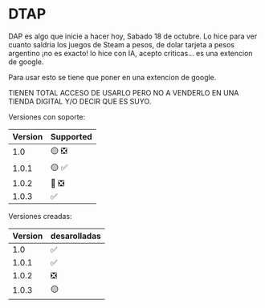 # DTAP
DAP es algo que inicie a hacer hoy, Sabado 18 de octubre. Lo hice para ver cuanto saldria los juegos de Steam a pesos, de dolar tarjeta a pesos argentino ¡no es exacto! lo hice con IA, acepto criticas... es una extencion de google.

Para usar esto se tiene que poner en una extencion de google.

TIENEN TOTAL ACCESO DE USARLO PERO NO A VENDERLO EN UNA TIENDA DIGITAL Y/O DECIR QUE ES SUYO.

Versiones con soporte:

| Version | Supported          |
| ------- | ------------------ |
| 1.0   | :yellow_circle: :negative_squared_cross_mark: |
| 1.0.1 | :yellow_circle: :white_check_mark: |
| 1.0.2 | :red_circle: :negative_squared_cross_mark:      |
| 1.0.3 | :white_check_mark:     |

Versiones creadas:

| Version | desarolladas          |
| ------- | ------------------ |
| 1.0   | :white_check_mark: |
| 1.0.1 | :white_check_mark: |
| 1.0.2 | :negative_squared_cross_mark:      |
| 1.0.3 | :yellow_circle:     |
